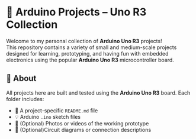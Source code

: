 # 🔧 Arduino Projects – Uno R3 Collection

Welcome to my personal collection of **Arduino Uno R3** projects!  
This repository contains a variety of small and medium-scale projects designed for learning, prototyping, and having fun with embedded electronics using the popular **Arduino Uno R3** microcontroller board.

## 🎯 About

All projects here are built and tested using the **Arduino Uno R3** board. Each folder includes:

- 📝 A project-specific `README.md` file
- 💡 Arduino `.ino` sketch files
- 📸 (Optional) Photos or videos of the working prototype
- 🔌 (Optional)Circuit diagrams or connection descriptions
